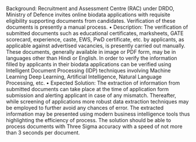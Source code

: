 Background: Recruitment and Assessment Centre (RAC) under DRDO, Ministry of Defence invites online biodata applications with requisite eligibility supporting documents from candidates.
Verification of these documents is presently a manual process. 
• Description: The verification of submitted documents such as educational certificates, marksheets, GATE scorecard, experience, caste, EWS, PwD certificate, etc. by applicants, as applicable
against advertised vacancies, is presently carried out manually. These documents, generally available in image or PDF form, may be in languages other than Hindi or English. In order to verify the
information filled by applicants in their biodata applications can be verified using Intelligent Document Processing (IDP) techniques involving Machine Learning Deep Learning, Artificial Intelligence,
Natural Language Processing, etc. 
• Expected Solution: The extraction of information from submitted documents can take place at the time of application form submission and alerting applicant in case of any mismatch.
Thereafter, while screening of applications more robust data extraction techniques may be employed to further avoid any chances of error. The extracted information may be presented using modern business 
intelligence tools thus highlighting the efficiency of process. 
The solution should be able to process documents with Three Sigma accuracy with a speed of not more than 3 seconds per document.

